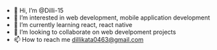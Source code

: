 - 👋 Hi, I’m @Dilli-15
- 👀 I’m interested in web development, mobile application development
- 🌱 I’m currently learning react, react native
- 💞️ I’m looking to collaborate on web develpoment projects
- 📫 How to reach me dillikata0463@gmail.com

<!---
Dilli-15/Dilli-15 is a ✨ special ✨ repository because its `README.md` (this file) appears on your GitHub profile.
You can click the Preview link to take a look at your changes.
--->
